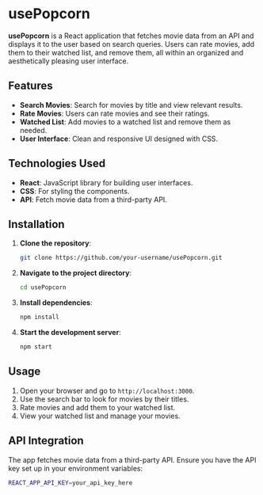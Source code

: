 # usePopcorn

**usePopcorn** is a React application that fetches movie data from an API and displays it to the user based on search queries. Users can rate movies, add them to their watched list, and remove them, all within an organized and aesthetically pleasing user interface.

## Features

- **Search Movies**: Search for movies by title and view relevant results.
- **Rate Movies**: Users can rate movies and see their ratings.
- **Watched List**: Add movies to a watched list and remove them as needed.
- **User Interface**: Clean and responsive UI designed with CSS.

## Technologies Used

- **React**: JavaScript library for building user interfaces.
- **CSS**: For styling the components.
- **API**: Fetch movie data from a third-party API.

## Installation

1. **Clone the repository**:
    ```bash
    git clone https://github.com/your-username/usePopcorn.git
    ```
2. **Navigate to the project directory**:
    ```bash
    cd usePopcorn
    ```
3. **Install dependencies**:
    ```bash
    npm install
    ```
4. **Start the development server**:
    ```bash
    npm start
    ```

## Usage

1. Open your browser and go to `http://localhost:3000`.
2. Use the search bar to look for movies by their titles.
3. Rate movies and add them to your watched list.
4. View your watched list and manage your movies.

## API Integration

The app fetches movie data from a third-party API. Ensure you have the API key set up in your environment variables:

```bash
REACT_APP_API_KEY=your_api_key_here

